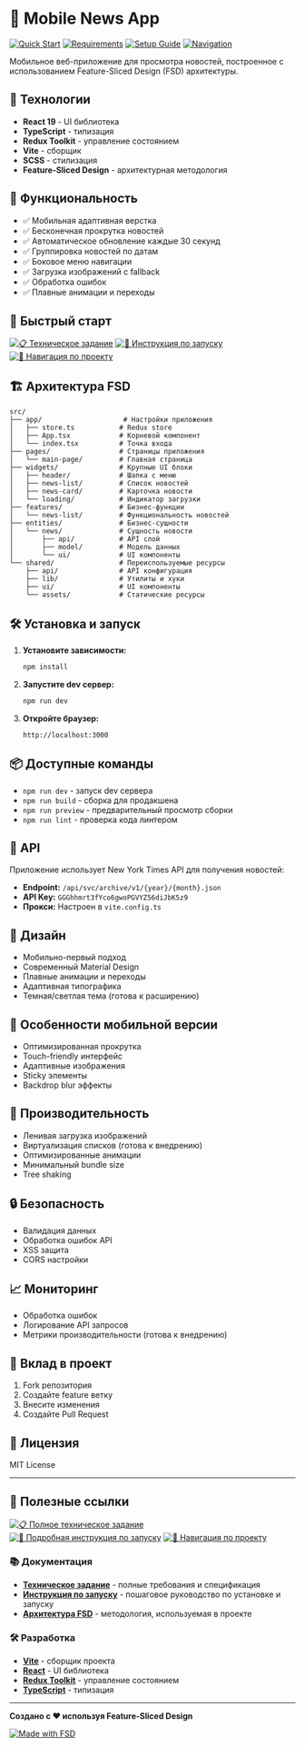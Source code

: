 # 📱 Mobile News App

[![Quick Start](https://img.shields.io/badge/🚀-Quick%20Start-green?style=flat-square&logo=rocket)](QUICK_START.md)
[![Requirements](https://img.shields.io/badge/📋-Requirements-blue?style=flat-square&logo=markdown)](REQUIREMENTS.md)
[![Setup Guide](https://img.shields.io/badge/⚙️-Setup-orange?style=flat-square&logo=gear)](SETUP.md)
[![Navigation](https://img.shields.io/badge/🧭-Navigation-purple?style=flat-square&logo=compass)](NAVIGATION.md)

Мобильное веб-приложение для просмотра новостей, построенное с использованием Feature-Sliced Design (FSD) архитектуры.

## 🚀 Технологии

- **React 19** - UI библиотека
- **TypeScript** - типизация
- **Redux Toolkit** - управление состоянием
- **Vite** - сборщик
- **SCSS** - стилизация
- **Feature-Sliced Design** - архитектурная методология

## 📱 Функциональность

- ✅ Мобильная адаптивная верстка
- ✅ Бесконечная прокрутка новостей
- ✅ Автоматическое обновление каждые 30 секунд
- ✅ Группировка новостей по датам
- ✅ Боковое меню навигации
- ✅ Загрузка изображений с fallback
- ✅ Обработка ошибок
- ✅ Плавные анимации и переходы

## 🎯 Быстрый старт

[![📋 Техническое задание](https://img.shields.io/badge/📋-Техническое%20задание-4285F4?style=flat-square&logo=google-docs)](REQUIREMENTS.md)
[![🚀 Инструкция по запуску](https://img.shields.io/badge/🚀-Инструкция%20по%20запуску-00C851?style=flat-square&logo=rocket)](SETUP.md)
[![🧭 Навигация по проекту](https://img.shields.io/badge/🧭-Навигация%20по%20проекту-9C27B0?style=flat-square&logo=compass)](NAVIGATION.md)

## 🏗️ Архитектура FSD

```
src/
├── app/                    # Настройки приложения
│   ├── store.ts           # Redux store
│   ├── App.tsx            # Корневой компонент
│   └── index.tsx          # Точка входа
├── pages/                 # Страницы приложения
│   └── main-page/         # Главная страница
├── widgets/               # Крупные UI блоки
│   ├── header/            # Шапка с меню
│   ├── news-list/         # Список новостей
│   ├── news-card/         # Карточка новости
│   └── loading/           # Индикатор загрузки
├── features/              # Бизнес-функции
│   └── news-list/         # Функциональность новостей
├── entities/              # Бизнес-сущности
│   └── news/              # Сущность новости
│       ├── api/           # API слой
│       ├── model/         # Модель данных
│       └── ui/            # UI компоненты
└── shared/                # Переиспользуемые ресурсы
    ├── api/               # API конфигурация
    ├── lib/               # Утилиты и хуки
    ├── ui/                # UI компоненты
    └── assets/            # Статические ресурсы
```

## 🛠️ Установка и запуск

1. **Установите зависимости:**
   ```bash
   npm install
   ```

2. **Запустите dev сервер:**
   ```bash
   npm run dev
   ```

3. **Откройте браузер:**
   ```
   http://localhost:3000
   ```

## 📦 Доступные команды

- `npm run dev` - запуск dev сервера
- `npm run build` - сборка для продакшена
- `npm run preview` - предварительный просмотр сборки
- `npm run lint` - проверка кода линтером

## 🔧 API

Приложение использует New York Times API для получения новостей:

- **Endpoint:** `/api/svc/archive/v1/{year}/{month}.json`
- **API Key:** `GGGhhmrt3fYco6gwoPGVYZ56diJbK5z9`
- **Прокси:** Настроен в `vite.config.ts`

## 🎨 Дизайн

- Мобильно-первый подход
- Современный Material Design
- Плавные анимации и переходы
- Адаптивная типографика
- Темная/светлая тема (готова к расширению)

## 📱 Особенности мобильной версии

- Оптимизированная прокрутка
- Touch-friendly интерфейс
- Адаптивные изображения
- Sticky элементы
- Backdrop blur эффекты

## 🚀 Производительность

- Ленивая загрузка изображений
- Виртуализация списков (готова к внедрению)
- Оптимизированные анимации
- Минимальный bundle size
- Tree shaking

## 🔒 Безопасность

- Валидация данных
- Обработка ошибок API
- XSS защита
- CORS настройки

## 📈 Мониторинг

- Обработка ошибок
- Логирование API запросов
- Метрики производительности (готова к внедрению)

## 🤝 Вклад в проект

1. Fork репозитория
2. Создайте feature ветку
3. Внесите изменения
4. Создайте Pull Request

## 📄 Лицензия

MIT License

---

## 🔗 Полезные ссылки

[![📋 Полное техническое задание](https://img.shields.io/badge/📋-Полное%20техническое%20задание-4285F4?style=flat-square&logo=google-docs)](REQUIREMENTS.md)
[![🚀 Подробная инструкция по запуску](https://img.shields.io/badge/🚀-Подробная%20инструкция%20по%20запуску-00C851?style=flat-square&logo=rocket)](SETUP.md)
[![🧭 Навигация по проекту](https://img.shields.io/badge/🧭-Навигация%20по%20проекту-9C27B0?style=flat-square&logo=compass)](NAVIGATION.md)

### 📚 Документация

- **[Техническое задание](REQUIREMENTS.md)** - полные требования и спецификация
- **[Инструкция по запуску](SETUP.md)** - пошаговое руководство по установке и запуску
- **[Архитектура FSD](https://feature-sliced.design/)** - методология, используемая в проекте

### 🛠️ Разработка

- **[Vite](https://vitejs.dev/)** - сборщик проекта
- **[React](https://react.dev/)** - UI библиотека
- **[Redux Toolkit](https://redux-toolkit.js.org/)** - управление состоянием
- **[TypeScript](https://www.typescriptlang.org/)** - типизация

---

**Создано с ❤️ используя Feature-Sliced Design**

[![Made with FSD](https://img.shields.io/badge/Made%20with-FSD-FF6B6B?style=flat-square&logo=heart)](https://feature-sliced.design/)